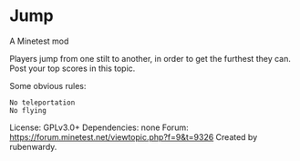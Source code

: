 Jump
====

A Minetest mod

Players jump from one stilt to another, in order to get the furthest they can.
Post your top scores in this topic.

Some obvious rules:

    No teleportation
    No flying


License: GPLv3.0+
Dependencies: none
Forum: https://forum.minetest.net/viewtopic.php?f=9&t=9326
Created by rubenwardy.
